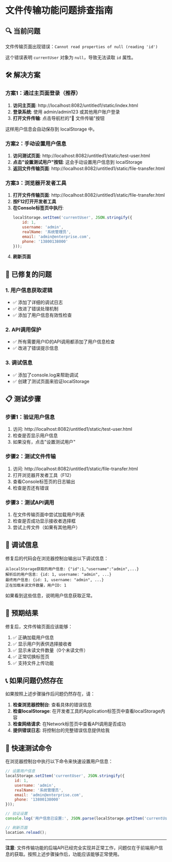 # 文件传输功能问题排查指南

## 🔍 当前问题

文件传输页面出现错误：`Cannot read properties of null (reading 'id')`

这个错误表明 `currentUser` 对象为 `null`，导致无法读取 `id` 属性。

## 🛠️ 解决方案

### 方案1：通过主页面登录（推荐）

1. **访问主页面**: http://localhost:8082/untitled1/static/index.html
2. **登录系统**: 使用 admin/admin123 或其他用户账户登录
3. **打开文件传输**: 点击导航栏的"📁 文件传输"按钮

这样用户信息会自动保存到 localStorage 中。

### 方案2：手动设置用户信息

1. **访问测试页面**: http://localhost:8082/untitled1/static/test-user.html
2. **点击"设置测试用户"按钮**: 这会手动设置用户信息到 localStorage
3. **返回文件传输页面**: http://localhost:8082/untitled1/static/file-transfer.html

### 方案3：浏览器开发者工具

1. **打开文件传输页面**: http://localhost:8082/untitled1/static/file-transfer.html
2. **按F12打开开发者工具**
3. **在Console标签页中执行**:
   ```javascript
   localStorage.setItem('currentUser', JSON.stringify({
       id: 1,
       username: 'admin',
       realName: '系统管理员',
       email: 'admin@enterprise.com',
       phone: '13800138000'
   }));
   ```
4. **刷新页面**

## 🔧 已修复的问题

### 1. 用户信息获取逻辑
- ✅ 添加了详细的调试日志
- ✅ 改进了错误处理机制
- ✅ 添加了用户信息有效性检查

### 2. API调用保护
- ✅ 所有需要用户ID的API调用都添加了用户信息检查
- ✅ 改进了错误提示信息

### 3. 调试信息
- ✅ 添加了console.log来帮助调试
- ✅ 创建了测试页面来验证localStorage

## 📋 测试步骤

### 步骤1：验证用户信息
1. 访问: http://localhost:8082/untitled1/static/test-user.html
2. 检查是否显示用户信息
3. 如果没有，点击"设置测试用户"

### 步骤2：测试文件传输
1. 访问: http://localhost:8082/untitled1/static/file-transfer.html
2. 打开浏览器开发者工具（F12）
3. 查看Console标签页的日志输出
4. 检查是否还有错误

### 步骤3：测试API调用
1. 在文件传输页面中尝试加载用户列表
2. 检查是否成功显示接收者选择框
3. 尝试上传文件（如果有其他用户）

## 🐛 调试信息

修复后的代码会在浏览器控制台输出以下调试信息：

```
从localStorage获取的用户信息: {"id":1,"username":"admin",...}
解析后的用户信息: {id: 1, username: "admin", ...}
最终用户信息: {id: 1, username: "admin", ...}
正在加载未读文件数量，用户ID: 1
```

如果看到这些信息，说明用户信息获取正常。

## 🎯 预期结果

修复后，文件传输页面应该能够：

1. ✅ 正确加载用户信息
2. ✅ 显示用户列表供选择接收者
3. ✅ 显示未读文件数量（0个未读文件）
4. ✅ 正常切换标签页
5. ✅ 支持文件上传功能

## 📞 如果问题仍然存在

如果按照上述步骤操作后问题仍然存在，请：

1. **检查浏览器控制台**: 查看具体的错误信息
2. **检查localStorage**: 在开发者工具的Application标签页中查看localStorage内容
3. **检查网络请求**: 在Network标签页中查看API调用是否成功
4. **提供错误日志**: 将控制台的完整错误信息提供给我

## 🚀 快速测试命令

在浏览器控制台中执行以下命令来快速设置用户信息：

```javascript
// 设置用户信息
localStorage.setItem('currentUser', JSON.stringify({
    id: 1,
    username: 'admin',
    realName: '系统管理员',
    email: 'admin@enterprise.com',
    phone: '13800138000'
}));

// 验证设置
console.log('用户信息已设置:', JSON.parse(localStorage.getItem('currentUser')));

// 刷新页面
location.reload();
```

---

**注意**: 文件传输功能的后端API已经完全实现并正常工作，问题仅在于前端用户信息的获取。按照上述步骤操作后，功能应该能够正常使用。

